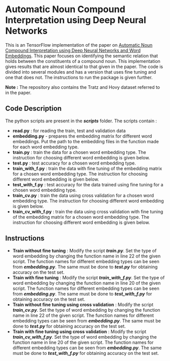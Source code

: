 # Automatic Noun Compound Interpretation using Deep Neural Networks
This is an TensorFlow implementation of the paper on [Automatic Noun Compound Interpretation using
Deep Neural Networks and Word Embeddings](http://www.sfs.uni-tuebingen.de/~cdima/papers/IWCS201522.pdf).
This paper focuses on identifying the semantic relation that holds between the constituents of a compound noun. This implementation gives results that are almost identical to that given in the paper. The code is divided into several modules and has a version that uses fine tuning and one that does not. The instructions to run the package is given further.

**Note :** The repository also contains the Tratz and Hovy dataset referred to in the paper.

## Code Description
The python scripts are present in the ***scripts*** folder. The scripts contain :

- **read.py** : for reading the train, test and validation data
- **embedding.py** - prepares the embedding matrix for different word embeddings. Put the path to the embedding files in the function made for each word embedding type.
- **train.py** : train the data for a chosen word embedding type. The instruction for choosing different word embedding is given below.
- **test.py** : test accuracy for a chosen word embedding type.
- **train_with_f.py** : train the data with fine tuning of the embedding matrix for a chosen word embedding type. The instruction for choosing different word embedding is given below. 
- **test_with_f.py** : test accuracy for the data trained using fine tuning for a chosen word embedding type.
- **train_cv.py** : train the data using cross validation for a chosen word embedding type. The instruction for choosing different word embedding is given below.
- **train_cv_with_f.py** : train the data using cross validation with fine tuning of the embedding matrix for a chosen word embedding type. The instruction for choosing different word embedding is given below.

<!--
**Note**
- Data trained using train_cv.py can be tested using test.py itself.
- Data trained using train_cv_with_f.py can be tested using test_with_f.py itself.
-->
## Instructions
- **Train without fine tuning** : Modify the script ***train.py***. Set the type of word embedding by changing the function name in line 22 of the given script. The function names for different embedding types can be seen from ***embedding.py***. The same must be done to ***test.py*** for obtaining accuracy on the test set.
- **Train with fine tuning** : Modify the script ***train_with_f.py***. Set the type of word embedding by changing the function name in line 20 of the given script. The function names for different embedding types can be seen from ***embedding.py***. The same must be done to ***test_with_f.py*** for obtaining accuracy on the test set.
- **Train without fine tuning using cross validation** : Modify the script ***train_cv.py***. Set the type of word embedding by changing the function name in line 22 of the given script. The function names for different embedding types can be seen from ***embedding.py***. The same must be done to ***test.py*** for obtaining accuracy on the test set.
- **Train with fine tuning using cross validation** : Modify the script ***train_cv_with_f.py***. Set the type of word embedding by changing the function name in line 20 of the given script. The function names for different embedding types can be seen from ***embedding.py***. The same must be done to ***test_with_f.py*** for obtaining accuracy on the test set.




